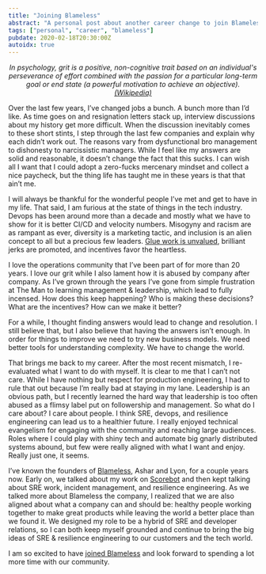 ```yaml
---
title: "Joining Blameless"
abstract: "A personal post about another career change to join Blameless"
tags: ["personal", "career", "blameless"]
pubdate: 2020-02-18T20:30:00Z
autoidx: true
---
```


*<p align="center">In psychology, grit is a positive, non-cognitive trait based on an individual's
perseverance of effort combined with the passion for a particular long-term goal
or end state (a powerful motivation to achieve an objective). <a href="https://en.wikipedia.org/wiki/Grit_(personality_trait)">(Wikipedia)</a></p>*

Over the last few years, I’ve changed jobs a bunch. A bunch more than I’d like.
As time goes on and resignation letters stack up, interview discussions about
my history get more difficult. When the discussion inevitably comes to these
short stints, I step through the last few companies and explain why each didn’t
work out. The reasons vary from dysfunctional bro management to dishonesty to
narcissistic managers. While I feel like my answers are solid and reasonable,
it doesn’t change the fact that this sucks. I can wish all I want that I could
adopt a zero-fucks mercenary mindset and collect a nice paycheck, but the thing
life has taught me in these years is that that ain’t me.

I will always be thankful for the wonderful people I’ve met and get to have in my
life. That said, I am furious at the state of things in the tech industry. Devops
has been around more than a decade and mostly what we have to show for it is
better CI/CD and velocity numbers. Misogyny and racism are as rampant as ever,
diversity is a marketing tactic, and inclusion is an alien concept to all but a
precious few leaders. [Glue work is unvalued](https://twitter.com/MissAmyTobey/status/1223680978880581632),
brilliant jerks are promoted, and incentives favor the heartless.

I love the operations community that I’ve been part of for more than 20 years.
I love our grit while I also lament how it is abused by company after company. As
I’ve grown through the years I’ve gone from simple frustration at The Man to
learning management & leadership, which lead to fully incensed. How does this keep
happening? Who is making these decisions? What are the incentives? How can we
make it better?

For a while, I thought finding answers would lead to change and resolution. I
still believe that, but I also believe that having the answers isn’t enough. In
order for things to improve we need to try new business models. We need better
tools for understanding complexity. We have to change the world.

That brings me back to my career. After the most recent mismatch, I re-evaluated
what I want to do with myself. It is clear to me that I can’t not care. While I
have nothing but respect for production engineering, I had to rule that out
because I’m really bad at staying in my lane. Leadership is an obvious path, but
I recently learned the hard way that leadership is too often abused as a flimsy
label put on followership and management. So what do I care about? I care about
people. I think SRE, devops, and resilience engineering can lead us to a healthier
future. I really enjoyed technical evangelism for engaging with the community and
reaching large audiences. Roles where I could play with shiny tech and automate big
gnarly distributed systems abound, but few were really aligned with what I want and
enjoy. Really just one, it seems.

I’ve known the founders of [Blameless](https://www.blameless.com/), Ashar and Lyon,
for a couple years now. Early on, we talked about my work on
[Scorebot](https://www.usenix.org/conference/srecon16/program/presentation/tobey) and
then kept talking about SRE work, incident management, and resilience engineering. As
we talked more about Blameless the company, I realized that we are also aligned about
what a company can and should be: healthy people working together to make great products
while leaving the world a better place than we found it. We designed my role to be a
hybrid of SRE and developer relations, so I can both keep myself grounded and continue
to bring the big ideas of SRE & resilience engineering to our customers and the tech
world.

I am so excited to have [joined Blameless](https://www.blameless.com/evolving-blameless-sre-practices/)
and look forward to spending a lot more time with our community.

